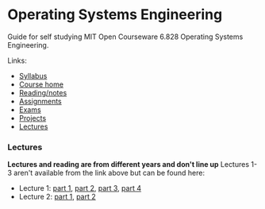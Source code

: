 # Operating Systems Engineering
Guide for self studying MIT Open Courseware 6.828 Operating Systems Engineering.

Links:
- [Syllabus](https://ocw.mit.edu/courses/electrical-engineering-and-computer-science/6-828-operating-system-engineering-fall-2012/syllabus/)
- [Course home](https://ocw.mit.edu/courses/electrical-engineering-and-computer-science/6-828-operating-system-engineering-fall-2012/)
- [Reading/notes](https://ocw.mit.edu/courses/electrical-engineering-and-computer-science/6-828-operating-system-engineering-fall-2012/lecture-notes-and-readings/)
- [Assignments](https://ocw.mit.edu/courses/electrical-engineering-and-computer-science/6-828-operating-system-engineering-fall-2012/assignments/)
- [Exams](https://ocw.mit.edu/courses/electrical-engineering-and-computer-science/6-828-operating-system-engineering-fall-2012/exams/)
- [Projects](https://ocw.mit.edu/courses/electrical-engineering-and-computer-science/6-828-operating-system-engineering-fall-2012/projects/)
- [Lectures](https://www.youtube.com/watch?v=kDRHsNauoxk&list=PLfciLKR3SgqNJKKIKUliWoNBBH1VHL3AP)

### Lectures
**Lectures and reading are from different years and don't line up**
Lectures 1-3 aren't available from the link above but can be found here:
- Lecture 1: [part 1](https://www.youtube.com/watch?v=bUdAc53o7L0&t=702s), [part 2](https://www.youtube.com/watch?v=Owb0jTi91Lk), [part 3](https://www.youtube.com/watch?v=ktGcvMyexos), [part 4](https://www.youtube.com/watch?v=aHiAb5ZUJ64)
- Lecture 2: [part 1](https://www.youtube.com/watch?v=rPxjGgNzE8A), [part 2](https://www.youtube.com/watch?v=P178smPz7AQ)
